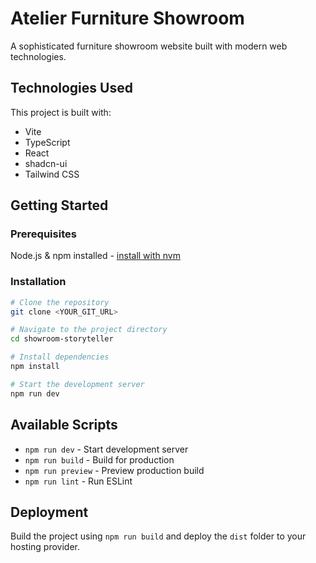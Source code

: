 # Atelier Furniture Showroom

A sophisticated furniture showroom website built with modern web technologies.

## Technologies Used

This project is built with:

- Vite
- TypeScript
- React
- shadcn-ui
- Tailwind CSS

## Getting Started

### Prerequisites

Node.js & npm installed - [install with nvm](https://github.com/nvm-sh/nvm#installing-and-updating)

### Installation

```sh
# Clone the repository
git clone <YOUR_GIT_URL>

# Navigate to the project directory
cd showroom-storyteller

# Install dependencies
npm install

# Start the development server
npm run dev
```

## Available Scripts

- `npm run dev` - Start development server
- `npm run build` - Build for production
- `npm run preview` - Preview production build
- `npm run lint` - Run ESLint

## Deployment

Build the project using `npm run build` and deploy the `dist` folder to your hosting provider.
